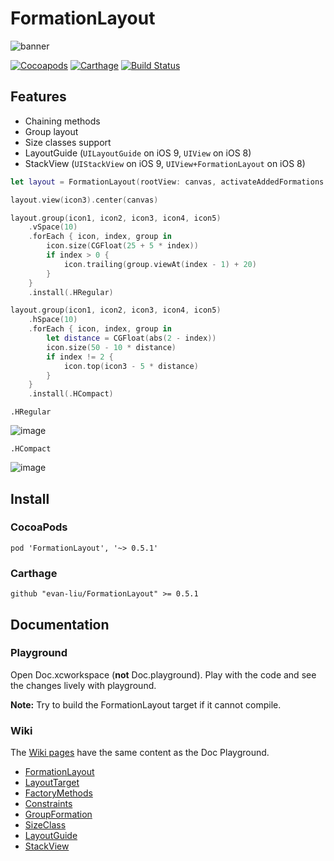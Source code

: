 # FormationLayout

![banner](https://raw.githubusercontent.com/evan-liu/FormationLayout/master/Doc.playground/Resources/banner.png)

[![Cocoapods](https://img.shields.io/cocoapods/v/FormationLayout.svg)](https://cocoapods.org/)
[![Carthage](https://img.shields.io/badge/Carthage-compatible-4BC51D.svg?style=flat)](https://github.com/Carthage/Carthage)
[![Build Status](https://travis-ci.org/evan-liu/FormationLayout.svg)](https://travis-ci.org/evan-liu/FormationLayout)

## Features

- Chaining methods
- Group layout
- Size classes support
- LayoutGuide (`UILayoutGuide` on iOS 9, `UIView` on iOS 8)
- StackView (`UIStackView` on iOS 9, `UIView+FormationLayout` on iOS 8)

```swift
let layout = FormationLayout(rootView: canvas, activateAddedFormations: false)

layout.view(icon3).center(canvas)

layout.group(icon1, icon2, icon3, icon4, icon5)
    .vSpace(10)
    .forEach { icon, index, group in
        icon.size(CGFloat(25 + 5 * index))
        if index > 0 {
            icon.trailing(group.viewAt(index - 1) + 20)
        }
    }
    .install(.HRegular)

layout.group(icon1, icon2, icon3, icon4, icon5)
    .hSpace(10)
    .forEach { icon, index, group in
        let distance = CGFloat(abs(2 - index))
        icon.size(50 - 10 * distance)
        if index != 2 {
            icon.top(icon3 - 5 * distance)
        }
    }
    .install(.HCompact)
```
`.HRegular`

![image](https://cloud.githubusercontent.com/assets/126383/8302349/ec66d380-19e9-11e5-901b-2729c003c3f9.png)

`.HCompact`

![image](https://cloud.githubusercontent.com/assets/126383/8302394/2a59bab8-19ea-11e5-8b42-24a7c6a5a9b0.png)

## Install 

### CocoaPods 

```
pod 'FormationLayout', '~> 0.5.1'
```

### Carthage 

```
github "evan-liu/FormationLayout" >= 0.5.1
```

## Documentation

### Playground

Open Doc.xcworkspace (**not** Doc.playground). Play with the code and see the changes lively with playground. 

**Note:** Try to build the FormationLayout target if it cannot compile.

### Wiki

The [Wiki pages](https://github.com/evan-liu/FormationLayout/wiki) have the same content as the Doc Playground. 

- [FormationLayout](https://github.com/evan-liu/FormationLayout/wiki/FormationLayout)
- [LayoutTarget](https://github.com/evan-liu/FormationLayout/wiki/LayoutTarget)
- [FactoryMethods](https://github.com/evan-liu/FormationLayout/wiki/FactoryMethods)
- [Constraints](https://github.com/evan-liu/FormationLayout/wiki/Constraints)
- [GroupFormation](https://github.com/evan-liu/FormationLayout/wiki/GroupFormation)
- [SizeClass](https://github.com/evan-liu/FormationLayout/wiki/SizeClass)
- [LayoutGuide](https://github.com/evan-liu/FormationLayout/wiki/LayoutGuide)
- [StackView](https://github.com/evan-liu/FormationLayout/wiki/StackView)
